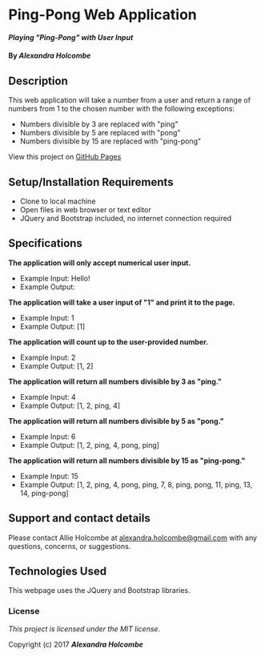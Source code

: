 # Ping-Pong Web Application

#### _Playing "Ping-Pong" with User Input_

#### By _**Alexandra Holcombe**_

## Description

This web application will take a number from a user and return a range of numbers from 1 to the chosen number with the following exceptions:
* Numbers divisible by 3 are replaced with "ping"
* Numbers divisible by 5 are replaced with "pong"
* Numbers divisible by 15 are replaced with "ping-pong"

View this project on [GitHub Pages](https://alexandraholcombe.github.io/cr-intro-week3/)

## Setup/Installation Requirements

* Clone to local machine
* Open files in web browser or text editor
* JQuery and Bootstrap included, no internet connection required

## Specifications

**The application will only accept numerical user input.**
* Example Input: Hello!
* Example Output:

**The application will take a user input of "1" and print it to the page.**
* Example Input: 1
* Example Output: [1]

**The application will count up to the user-provided number.**
* Example Input: 2
* Example Output: [1, 2]

**The application will return all numbers divisible by 3 as "ping."**
* Example Input: 4
* Example Output: [1, 2, ping, 4]

**The application will return all numbers divisible by 5 as "pong."**
* Example Input: 6
* Example Output: [1, 2, ping, 4, pong, ping]

**The application will return all numbers divisible by 15 as "ping-pong."**
* Example Input: 15
* Example Output: [1, 2, ping, 4, pong, ping, 7, 8, ping, pong, 11, ping, 13, 14, ping-pong]

## Support and contact details

Please contact Allie Holcombe at alexandra.holcombe@gmail.com with any questions, concerns, or suggestions.

## Technologies Used

This webpage uses the JQuery and Bootstrap libraries.

### License

*This project is licensed under the MIT license.*

Copyright (c) 2017 **_Alexandra Holcombe_**
